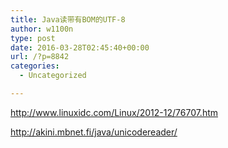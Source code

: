 ```yaml
---
title: Java读带有BOM的UTF-8
author: w1100n
type: post
date: 2016-03-28T02:45:40+00:00
url: /?p=8842
categories:
  - Uncategorized

---
```

http://www.linuxidc.com/Linux/2012-12/76707.htm

http://akini.mbnet.fi/java/unicodereader/